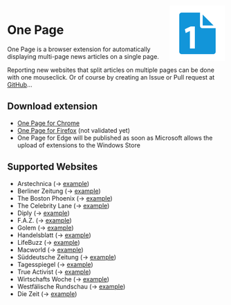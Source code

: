 <img align="right" src="assets/logo-128.png" width="128">

# One Page
One Page is a browser extension for automatically displaying multi-page news articles on a single page.

Reporting new websites that split articles on multiple pages can be done with one mouseclick.
Or of course by creating an Issue or Pull request at [GitHub](https://github.com/pablotheissen/OnePage/)…

## Download extension
* [One Page for Chrome](https://chrome.google.com/webstore/detail/one-page/dbjlpgoniabijgdpmdabdkfonjhcccpf)
* [One Page for Firefox](https://addons.mozilla.org/en-US/firefox/addon/one-page/) (not validated yet)
* One Page for Edge will be published as soon as Microsoft allows the upload of extensions to the Windows Store

## Supported Websites
* Arstechnica (→ [example](https://arstechnica.com/video/2016/11/the-2016-13-and-15-inch-touch-bar-macbook-pros-reviewed/))
* Berliner Zeitung (→ [example](http://www.berliner-zeitung.de/berlin/stadtratskandidat-in-neukoelln-schwul--migranten-lehrer--afd-politiker-25608022))
* The Boston Phoenix (→ [example](http://thephoenix.com/Boston/food/152872-))
* The Celebrity Lane (→ [example](https://thecelebritylane.com/2310/))
* Diply (→ [example](https://diply.com/kirsten-dunst-jake-gyllenhaal-split))
* F.A.Z. (→ [example](http://www.faz.net/-gqe-8s7et))
* Golem (→ [example](https://www.golem.de/news/indiegames-rundschau-u-boote-astronauten-und-haruki-murakami-1702-125929.html))
* Handelsblatt (→ [example](http://www.handelsblatt.com/19311926.html))
* LifeBuzz (→ [example](http://www.lifebuzz.com/celebrity-records/))
* Macworld (→ [example](http://www.macworld.co.uk/feature/mac-software/best-alternatives-itunes-for-mac-best-music-players-for-macos-3653318/))
* Süddeutsche Zeitung (→ [example](http://sz.de/1.3348711))
* Tagesspiegel (→ [example](http://www.tagesspiegel.de/19282294.html))
* True Activist (→ [example](http://www.trueactivist.com/25-locations-youre-not-allowed-to-visit-gallery))
* Wirtschafts Woche (→ [example](https://www.wiwo.de/19311936.html))
* Westfälische Rundschau (→ [example](http://www.wr.de/-id6647514.html))
* Die Zeit (→ [example](http://www.zeit.de/wirtschaft/unternehmen/2017-01/rossmann-dm-drogerie-preiskampf-mitarbeiter-image))
